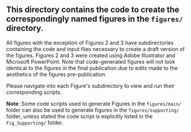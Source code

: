 ## This directory contains the code to create the correspondingly named figures in the `figures/` directory. 

All figures with the exception of Figures 2 and 3 have subdirectories containing the code and input files necessary to create a draft version of the figures. Figures 2 and 3 were created using Adobe Illustrator and Microsoft PowerPoint. Note that code-generated figures will not look identical to the figures in the final publication due to edits made to the aesthetics of the figures pre-publication. 

Please navigate into each Figure's subdirectory to view and run their corresponding scripts. 

**Note**: Some code scripts used to generate Figures in the `figures/main/` folder can also be used to generate figures in the `figures/supporting/` folder, unless stated the code script is explicitly listed in the `Fig_Supporting/` folder.  
